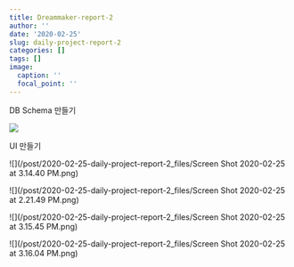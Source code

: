 ```yaml
---
title: Dreammaker-report-2
author: ''
date: '2020-02-25'
slug: daily-project-report-2
categories: []
tags: []
image:
  caption: ''
  focal_point: ''
---
```







DB Schema 만들기


![](/post/2020-02-25-daily-project-report-2_files/image.png)

UI 만들기 

![](/post/2020-02-25-daily-project-report-2_files/Screen Shot 2020-02-25 at 3.14.40 PM.png)


![](/post/2020-02-25-daily-project-report-2_files/Screen Shot 2020-02-25 at 2.21.49 PM.png)


![](/post/2020-02-25-daily-project-report-2_files/Screen Shot 2020-02-25 at 3.15.45 PM.png)


![](/post/2020-02-25-daily-project-report-2_files/Screen Shot 2020-02-25 at 3.16.04 PM.png)


